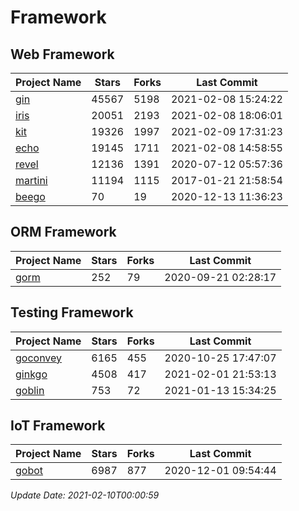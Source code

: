 # Framework

## Web Framework
| Project Name | Stars | Forks | Last Commit |
| ------------ | ----- | ----- | ----------- |
| [gin](https://github.com/gin-gonic/gin) | 45567 | 5198 | 2021-02-08 15:24:22 |
| [iris](https://github.com/kataras/iris) | 20051 | 2193 | 2021-02-08 18:06:01 |
| [kit](https://github.com/go-kit/kit) | 19326 | 1997 | 2021-02-09 17:31:23 |
| [echo](https://github.com/labstack/echo) | 19145 | 1711 | 2021-02-08 14:58:55 |
| [revel](https://github.com/revel/revel) | 12136 | 1391 | 2020-07-12 05:57:36 |
| [martini](https://github.com/go-martini/martini) | 11194 | 1115 | 2017-01-21 21:58:54 |
| [beego](https://github.com/astaxie/beego) | 70 | 19 | 2020-12-13 11:36:23 |

## ORM Framework
| Project Name | Stars | Forks | Last Commit |
| ------------ | ----- | ----- | ----------- |
| [gorm](https://github.com/jinzhu/gorm) | 252 | 79 | 2020-09-21 02:28:17 |

## Testing Framework
| Project Name | Stars | Forks | Last Commit |
| ------------ | ----- | ----- | ----------- |
| [goconvey](https://github.com/smartystreets/goconvey) | 6165 | 455 | 2020-10-25 17:47:07 |
| [ginkgo](https://github.com/onsi/ginkgo) | 4508 | 417 | 2021-02-01 21:53:13 |
| [goblin](https://github.com/franela/goblin) | 753 | 72 | 2021-01-13 15:34:25 |

## IoT Framework
| Project Name | Stars | Forks | Last Commit |
| ------------ | ----- | ----- | ----------- |
| [gobot](https://github.com/hybridgroup/gobot) | 6987 | 877 | 2020-12-01 09:54:44 |

*Update Date: 2021-02-10T00:00:59*
